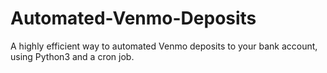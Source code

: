 # Automated-Venmo-Deposits
A highly efficient way to automated Venmo deposits to your bank account, using Python3 and a cron job.
